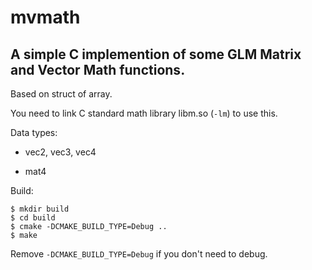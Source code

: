mvmath
======

A simple C implemention of some GLM Matrix and Vector Math functions.
---------------------------------------------------------------------

Based on struct of array.

You need to link C standard math library libm.so (`-lm`) to use this.

Data types:

- vec2, vec3, vec4

- mat4

Build:

```
$ mkdir build
$ cd build
$ cmake -DCMAKE_BUILD_TYPE=Debug ..
$ make
```

Remove `-DCMAKE_BUILD_TYPE=Debug` if you don't need to debug.
